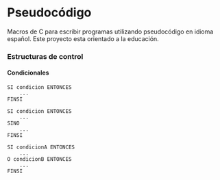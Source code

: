 # Pseudocódigo

Macros de C para escribir programas utilizando pseudocódigo en idioma español.
Este proyecto esta orientado a la educación.

### Estructuras de control

#### Condicionales

```
SI condicion ENTONCES
    ...
FINSI
```

```
SI condicion ENTONCES
    ...
SINO
    ...
FINSI
```

```
SI condicionA ENTONCES
    ...
O condicionB ENTONCES
    ...
FINSI
```
